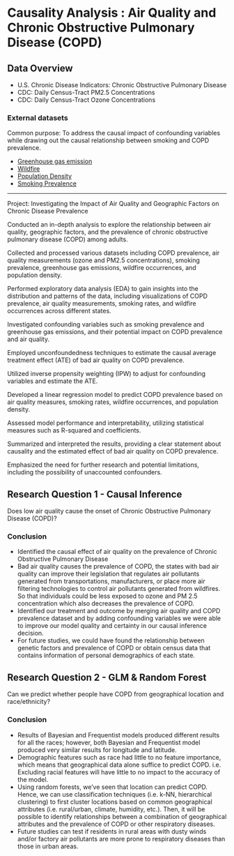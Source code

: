 # Causality Analysis : Air Quality and Chronic Obstructive Pulmonary Disease (COPD)

## Data Overview

- U.S. Chronic Disease Indicators: Chronic Obstructive Pulmonary Disease
- CDC: Daily Census-Tract PM2.5 Concentrations
- CDC: Daily Census-Tract Ozone Concentrations

### External datasets
Common purpose: To address the causal impact of confounding variables while drawing out the causal relationship between smoking and COPD prevalence.

- <a href="https://ghgdata.epa.gov/ghgp/main.do#/listFacility/?q=Find%20a%20Facility%20or%20Location&st=&bs=&et=&fid=&sf=11001100&lowE=-20000&highE=23000000&g1=1&g2=1&g3=1&g4=1&g5=1&g6=0&g7=1&g8=1&g9=1&g10=1&g11=1&g12=1&s1=1&s2=1&s3=1&s4=1&s5=1&s6=1&s7=1&s8=1&s9=1&s10=1&s201=1&s202=1&s203=1&s204=1&s301=1&s302=1&s303=1&s304=1&s305=1&s306=1&s307=1&s401=1&s402=1&s403=1&s404=1&s405=1&s601=1&s602=1&s701=1&s702=1&s703=1&s704=1&s705=1&s706=1&s707=1&s708=1&s709=1&s710=1&s711=1&s801=1&s802=1&s803=1&s804=1&s805=1&s806=1&s807=1&s808=1&s809=1&s810=1&s901=1&s902=1&s903=1&s904=1&s905=1&s906=1&s907=1&s908=1&s909=1&s910=1&s911=1&si=&ss=&so=0&ds=E&yr=2011&tr=current&cyr=2011&ol=0&sl=0&rs=ALL"> Greenhouse gas emission </a>
- <a href="https://www.kaggle.com/datasets/capcloudcoder/us-wildfire-data-plus-other-attributes?select=Wildfire_att_description.txt"> Wildfire </a>
- <a href="https://www.census.gov/data/datasets/time-series/demo/popest/2010s-state-total.html"> Population Density </a>
- <a href="https://ghdx.healthdata.org/record/ihme-data/united-states-smoking-prevalence-county-1996-2012"> Smoking Prevalence </a>

---

Project: Investigating the Impact of Air Quality and Geographic Factors on Chronic Disease Prevalence

Conducted an in-depth analysis to explore the relationship between air quality, geographic factors, and the prevalence of chronic obstructive pulmonary disease (COPD) among adults.

Collected and processed various datasets including COPD prevalence, air quality measurements (ozone and PM2.5 concentrations), smoking prevalence, greenhouse gas emissions, wildfire occurrences, and population density.

Performed exploratory data analysis (EDA) to gain insights into the distribution and patterns of the data, including visualizations of COPD prevalence, air quality measurements, smoking rates, and wildfire occurrences across different states.

Investigated confounding variables such as smoking prevalence and greenhouse gas emissions, and their potential impact on COPD prevalence and air quality.

Employed unconfoundedness techniques to estimate the causal average treatment effect (ATE) of bad air quality on COPD prevalence.

Utilized inverse propensity weighting (IPW) to adjust for confounding variables and estimate the ATE.

Developed a linear regression model to predict COPD prevalence based on air quality measures, smoking rates, wildfire occurrences, and population density.

Assessed model performance and interpretability, utilizing statistical measures such as R-squared and coefficients.

Summarized and interpreted the results, providing a clear statement about causality and the estimated effect of bad air quality on COPD prevalence.

Emphasized the need for further research and potential limitations, including the possibility of unaccounted confounders.


## Research Question 1 - Causal Inference

Does low air quality cause the onset of Chronic Obstructive Pulmonary Disease (COPD)?

### Conclusion

- Identified the causal effect of air quality on the prevalence of Chronic Obstructive Pulmonary Disease
- Bad air quality causes the prevalence of COPD, the states with bad air quality can improve their legislation that regulates air pollutants generated from transportations, manufacturers, or place more air filtering technologies to control air pollutants generated from wildfires. So that individuals could be less exposed to ozone and PM 2.5 concentration which also decreases the prevalence of COPD.
- Identified our treatment and outcome by merging air quality and COPD prevalence dataset and by adding confounding variables we were able to improve our model quality and certainty in our causal inference decision. 
- For future studies, we could have found the relationship between genetic factors and prevalence of COPD or obtain census data that contains information of personal demographics of each state.

## Research Question 2 - GLM & Random Forest

Can we predict whether people have COPD from geographical location and race/ethnicity?

### Conclusion

- Results of Bayesian and Frequentist models produced different results for all the races; however, both Bayesian and Frequentist model produced very similar results for longitude and latitude.
- Demographic features such as race had little to no feature importance, which means that geographical data alone suffice to predict COPD. i.e. Excluding racial features will have little to no impact to the accuracy of the model.
- Using random forests, we’ve seen that location can predict COPD. Hence, we can use classification techniques (i.e. k-NN, hierarchical clustering) to first cluster locations based on common geographical attributes (i.e. rural/urban, climate, humidity, etc.). Then, it will be possible to identify relationships between a combination of geographical attributes and the prevalence of COPD or other respiratory diseases.
- Future studies can test if residents in rural areas with dusty winds and/or factory air pollutants are more prone to respiratory diseases than those in urban areas. 


